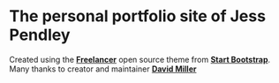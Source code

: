 # The personal portfolio site of Jess Pendley

Created using the **[Freelancer](http://startbootstrap.com/template-overviews/freelancer/)** open source theme from **[Start Bootstrap](http://startbootstrap.com/)**. Many thanks to creator and maintainer **[David Miller](http://davidmiller.io/)**